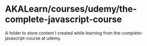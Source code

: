 # AKALearn/courses/udemy/the-complete-javascript-course

A folder to store content I created while learning from the-complete-javascript-course at udemy.

